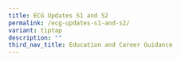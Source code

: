 ```yaml
---
title: ECG Updates S1 and S2
permalink: /ecg-updates-s1-and-s2/
variant: tiptap
description: ""
third_nav_title: Education and Career Guidance
---
```

